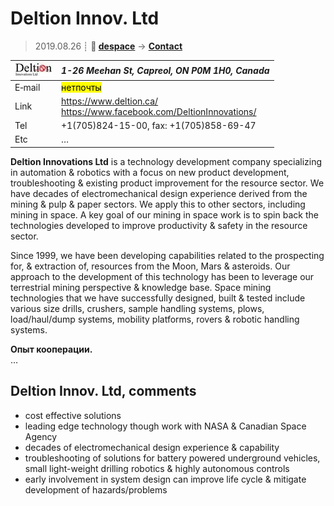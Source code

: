 # Deltion Innov. Ltd
> 2019.08.26 ┊ **🚀 [despace](index.md)** → **[Contact](contact.md)**

|[![](f/contact/d/deltion_logo1_thumb.jpg)](f/contact/d/deltion_logo1.png)|*1-26 Meehan St, Capreol, ON P0M 1H0, Canada*|
|:--|:--|
|E‑mail| <mark>нетпочты</mark> |
|Link| <https://www.deltion.ca/><br> <https://www.facebook.com/DeltionInnovations/> |
|Tel| +1(705)824-15-00, fax: +1(705)858-69-47 |
|Etc| … |

**Deltion Innovations Ltd** is a technology development company specializing in automation & robotics with a focus on new product development, troubleshooting & existing product improvement for the resource sector.  We have decades of electromechanical design experience derived from the mining & pulp & paper sectors.  We apply this to other sectors, including mining in space.  A key goal of our mining in space work is to spin back the technologies developed to improve productivity & safety in the resource sector.

Since 1999, we have been developing capabilities related to the prospecting for, & extraction of, resources from the Moon, Mars & asteroids. Our approach to the development of this technology has been to leverage our terrestrial mining perspective & knowledge base. Space mining technologies that we have successfully designed, built & tested include  various size drills, crushers, sample handling systems, plows, load/haul/dump systems, mobility platforms, rovers & robotic handling systems.

**Опыт кооперации.**  
…


<p style="page-break-after:always"> </p>

## Deltion Innov. Ltd, comments

   - cost effective solutions
   - leading edge technology though work with NASA & Canadian Space Agency
   - decades of electromechanical design experience & capability
   - troubleshooting of solutions for battery powered underground vehicles, small light-weight drilling robotics & highly autonomous controls
   - early involvement in system design can improve life cycle & mitigate development of hazards/problems
